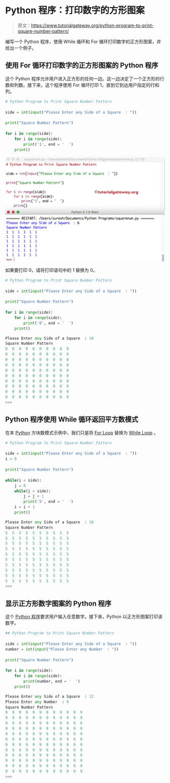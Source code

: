 # Python 程序：打印数字的方形图案

> 原文：<https://www.tutorialgateway.org/python-program-to-print-square-number-pattern/>

编写一个 Python 程序，使用 While 循环和 For 循环打印数字的正方形图案，并给出一个例子。

## 使用 For 循环打印数字的正方形图案的 Python 程序

这个 Python 程序允许用户进入正方形的任何一边。这一边决定了一个正方形的行数和列数。接下来，这个程序使用 For 循环打印 1，直到它到达用户指定的行和列。

```py
# Python Program to Print Square Number Pattern

side = int(input("Please Enter any Side of a Square  : "))

print("Square Number Pattern") 

for i in range(side):
    for i in range(side):
        print('1', end = '  ')
    print()
```

![Python Program to Print Square Number Pattern 1](img/d4d218d99e721e201507c61c0108a2a2.png)

如果要打印 0，请将打印语句中的 1 替换为 0。

```py
# Python Program to Print Square Number Pattern

side = int(input("Please Enter any Side of a Square  : "))

print("Square Number Pattern") 

for i in range(side):
    for i in range(side):
        print('0', end = '  ')
    print()
```

```py
Please Enter any Side of a Square  : 10
Square Number Pattern
0  0  0  0  0  0  0  0  0  0  
0  0  0  0  0  0  0  0  0  0  
0  0  0  0  0  0  0  0  0  0  
0  0  0  0  0  0  0  0  0  0  
0  0  0  0  0  0  0  0  0  0  
0  0  0  0  0  0  0  0  0  0  
0  0  0  0  0  0  0  0  0  0  
0  0  0  0  0  0  0  0  0  0  
0  0  0  0  0  0  0  0  0  0  
0  0  0  0  0  0  0  0  0  0  
>>> 
```

## Python 程序使用 While 循环返回平方数模式

在本 [Python](https://www.tutorialgateway.org/python-tutorial/) 方块数模式示例中，我们只是将 [For Loop](https://www.tutorialgateway.org/python-for-loop/) 替换为 [While Loop](https://www.tutorialgateway.org/python-while-loop/) 。

```py
# Python Program to Print Square Number Pattern

side = int(input("Please Enter any Side of a Square  : "))
i = 0

print("Square Number Pattern") 

while(i < side):
    j = 0
    while(j < side):      
        j = j + 1
        print('5', end = '  ')
    i = i + 1
    print()
```

```py
Please Enter any Side of a Square  : 10
Square Number Pattern
5  5  5  5  5  5  5  5  5  5  
5  5  5  5  5  5  5  5  5  5  
5  5  5  5  5  5  5  5  5  5  
5  5  5  5  5  5  5  5  5  5  
5  5  5  5  5  5  5  5  5  5  
5  5  5  5  5  5  5  5  5  5  
5  5  5  5  5  5  5  5  5  5  
5  5  5  5  5  5  5  5  5  5  
5  5  5  5  5  5  5  5  5  5  
5  5  5  5  5  5  5  5  5  5  
>>> 
```

## 显示正方形数字图案的 Python 程序

这个 [Python 程序](https://www.tutorialgateway.org/python-programming-examples/)要求用户输入任意数字。接下来，Python 以正方形图案打印该数字。

```py
## Python Program to Print Square Number Pattern

side = int(input("Please Enter any Side of a Square  : "))
number = int(input("Please Enter any Number  : "))

print("Square Number Pattern") 

for i in range(side):
    for i in range(side):
        print(number, end = '  ')
    print()

```

```py
Please Enter any Side of a Square  : 12
Please Enter any Number  : 9
Square Number Pattern
9  9  9  9  9  9  9  9  9  9  9  9  
9  9  9  9  9  9  9  9  9  9  9  9  
9  9  9  9  9  9  9  9  9  9  9  9  
9  9  9  9  9  9  9  9  9  9  9  9  
9  9  9  9  9  9  9  9  9  9  9  9  
9  9  9  9  9  9  9  9  9  9  9  9  
9  9  9  9  9  9  9  9  9  9  9  9  
9  9  9  9  9  9  9  9  9  9  9  9  
9  9  9  9  9  9  9  9  9  9  9  9  
9  9  9  9  9  9  9  9  9  9  9  9  
9  9  9  9  9  9  9  9  9  9  9  9  
9  9  9  9  9  9  9  9  9  9  9  9  
>>> 
```